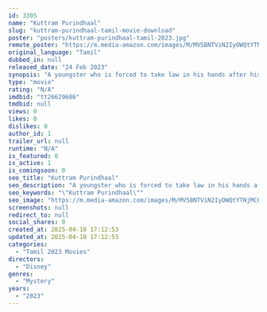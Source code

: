 ```yaml
---
id: 3305
name: "Kuttram Purindhaal"
slug: "kuttram-purindhaal-tamil-movie-download"
poster: "posters/kuttram-purindhaal-tamil-2023.jpg"
remote_poster: "https://m.media-amazon.com/images/M/MV5BNTViN2IyOWQtYTNjMC00MGFkLWE0OTEtNTc2MDc5NzA1YzgzXkEyXkFqcGdeQXVyMTUzNTgzNzM0._V1_SX300.jpg"
original_language: "Tamil"
dubbed_in: null
released_date: "24 Feb 2023"
synopsis: "A youngster who is forced to take law in his hands after his family gets killed."
type: "movie"
rating: "N/A"
imdbid: "tt26629686"
tmdbid: null
views: 0
likes: 0
dislikes: 0
author_id: 1
trailer_url: null
runtime: "N/A"
is_featured: 0
is_active: 1
is_comingsoon: 0
seo_title: "Kuttram Purindhaal"
seo_description: "A youngster who is forced to take law in his hands after his family gets killed."
seo_keywords: "\"Kuttram Purindhaal\""
seo_image: "https://m.media-amazon.com/images/M/MV5BNTViN2IyOWQtYTNjMC00MGFkLWE0OTEtNTc2MDc5NzA1YzgzXkEyXkFqcGdeQXVyMTUzNTgzNzM0._V1_SX300.jpg"
screenshots: null
redirect_to: null
social_shares: 0
created_at: 2025-04-18 17:12:53
updated_at: 2025-04-18 17:12:53
categories:
  - "Tamil 2023 Movies"
directors:
  - "Disney"
genres:
  - "Mystery"
years:
  - "2023"
---
```

